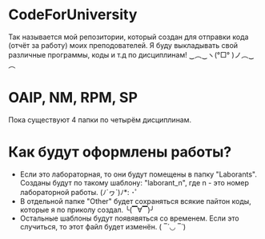# CodeForUniversity
Так называется мой репозитории, который создан для отправки кода (отчёт за работу) моих преподователей.
Я буду выкладывать свой различные программы, коды и т.д по дисциплинам! ‿︵‿ヽ(°□° )ノ︵‿︵
# OAIP, NM, RPM, SP
Пока существуют 4 папки по четырём дисциплинам.
# Как будут оформлены работы?
- Если это лабораторная, то они будут помещены в папку "Laborants". Созданы будут по такому шаблону: "laborant_n", где n - это номер лабораторной работы. (ﾉ´ヮ`)ﾉ*: ･ﾟ
- В отдельной папке "Other" будет сохраняться всякие пайтон коды, которые я по приколу создал. ╰(▔∀▔)╯
- Остальные шаблоны будут появявяться со временем. Если это случиться, то этот файл будет изменён. ( ‾́ ◡ ‾́ )
